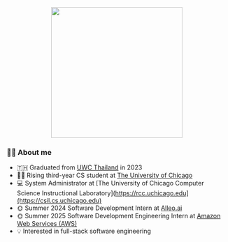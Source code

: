 <div id="header" align="center">
  <img src="https://media.giphy.com/media/v1.Y2lkPTc5MGI3NjExZGFlOTE1cjlrcXNueXI4bmV2MmJ6eHZsM2lhcmp2N3N5bXk4cGxsbiZlcD12MV9pbnRlcm5hbF9naWZfYnlfaWQmY3Q9Zw/R2HucdcYxO0qKYAhLD/source.gif" width="300"/>
</div>

### 🧑‍💻 About me
- 🇹🇭 Graduated from [UWC Thailand](https://www.uwcthailand.ac.th) in 2023
- 🧑‍🎓 Rising third-year CS student at [The University of Chicago](https://www.uchicago.edu) 
- 💻 System Administrator at [The University of Chicago Computer Science Instructional Laboratory](https://rcc.uchicago.edu](https://csil.cs.uchicago.edu)
- 🌞 Summer 2024 Software Development Intern at [Alleo.ai](https://alleo.ai/)
- 🌞 Summer 2025 Software Development Engineering Intern at [Amazon Web Services (AWS)](https://aws.amazon.com/)
- 💡 Interested in full-stack software engineering


<!---
### 🛠️ Languages and tools
<div>
  <img src="https://github.com/devicons/devicon/blob/master/icons/python/python-original.svg" title="Python" alt="Python" width="40" height="40"/>&nbsp;
  <img src="https://github.com/devicons/devicon/blob/master/icons/go/go-original.svg" title="Go" alt="Go" width="40" height="40"/>&nbsp;
  <img src="https://github.com/devicons/devicon/blob/master/icons/javascript/javascript-original.svg" title="JavaScript" alt="JavaScript" width="40" height="40"/>&nbsp;
  <img src="https://github.com/devicons/devicon/blob/master/icons/typescript/typescript-original.svg" title="TypeScript" alt="TypeScript" width="40" height="40"/>&nbsp;
  <img src="https://github.com/devicons/devicon/blob/master/icons/csharp/csharp-original.svg" title="C#" alt="C#" width="40" height="40"/>&nbsp;
  <img src="https://github.com/devicons/devicon/blob/master/icons/c/c-original.svg" title="C" alt="C" width="40" height="40"/>&nbsp;
  <img src="https://github.com/devicons/devicon/blob/master/icons/bash/bash-original.svg" title="Bash" alt="Bash" width="40" height="40"/>&nbsp;
  <img src="https://github.com/devicons/devicon/blob/master/icons/nextjs/nextjs-original.svg" title="Next.js" alt="Next.js" width="40" height="40"/>&nbsp;
  <img src="https://github.com/devicons/devicon/blob/master/icons/dotnetcore/dotnetcore-original.svg" title=".NET Core" alt=".NET Core" width="40" height="40"/>&nbsp;
  <img src="https://github.com/devicons/devicon/blob/master/icons/django/django-plain.svg" title="Django" alt="Django" width="40" height="40"/>&nbsp;
  <img src="https://github.com/devicons/devicon/blob/master/icons/html5/html5-original.svg" title="HTML5" alt="HTML5" width="40" height="40"/>&nbsp;
  <br>
  <img src="https://github.com/devicons/devicon/blob/master/icons/css3/css3-original.svg" title="CSS3" alt="CSS3" width="40" height="40"/>&nbsp;
  <img src="https://github.com/devicons/devicon/blob/master/icons/react/react-original.svg" title="React" alt="React" width="40" height="40"/>&nbsp;
  <img src="https://github.com/devicons/devicon/blob/master/icons/tailwindcss/tailwindcss-original.svg" title="Tailwind CSS" alt="Tailwind CSS" width="40" height="40"/>&nbsp;
  <img src="https://github.com/devicons/devicon/blob/master/icons/bootstrap/bootstrap-original.svg" title="Bootstrap" alt="Bootstrap" width="40" height="40"/>&nbsp;
  <img src="https://github.com/devicons/devicon/blob/master/icons/mongodb/mongodb-original.svg" title="MongoDB" alt="MongoDB" width="40" height="40"/>&nbsp;
  <img src="https://github.com/devicons/devicon/blob/master/icons/sqlite/sqlite-original.svg" title="SQLite" alt="SQLite" width="40" height="40"/>&nbsp;
  <img src="https://github.com/devicons/devicon/blob/master/icons/pandas/pandas-original.svg" title="pandas" alt="pandas" width="40" height="40"/>&nbsp;
  <img src="https://github.com/devicons/devicon/blob/master/icons/git/git-original.svg" title="Git" alt="Git" width="40" height="40"/>&nbsp;
  <img src="https://github.com/devicons/devicon/blob/master/icons/linux/linux-original.svg" title="Linux" alt="Linux" width="40" height="40"/>&nbsp;
  <img src="https://github.com/devicons/devicon/blob/master/icons/npm/npm-original-wordmark.svg" title="npm" alt="npm" width="40" height="40"/>&nbsp;
  <img src="https://github.com/devicons/devicon/blob/master/icons/vscode/vscode-original.svg" title="VS Code" alt="VS Code" width="40" height="40"/>&nbsp;
</div>
-->



